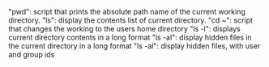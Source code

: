 "pwd": script that prints the absolute path name of the current working directory.
"ls": display the contents list of current directory. 
"cd ~": script that changes the working to the users home directory
"ls -l": displays current directory contents in a long format
"ls -al": display hidden files in the current directory in a long format
"ls -al": display hidden files, with user and group ids
